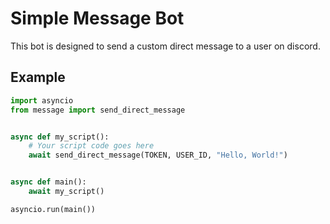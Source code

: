 # Simple Message Bot

This bot is designed to send a custom direct message to a user on discord.

## Example

```python
import asyncio
from message import send_direct_message


async def my_script():
    # Your script code goes here
    await send_direct_message(TOKEN, USER_ID, "Hello, World!")


async def main():
    await my_script()

asyncio.run(main())

```
